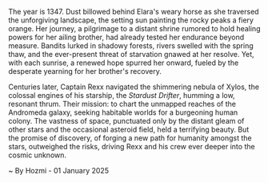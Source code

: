 
The year is 1347.  Dust billowed behind Elara's weary horse as she traversed the unforgiving landscape, the setting sun painting the rocky peaks a fiery orange.  Her journey, a pilgrimage to a distant shrine rumored to hold healing powers for her ailing brother, had already tested her endurance beyond measure. Bandits lurked in shadowy forests, rivers swelled with the spring thaw, and the ever-present threat of starvation gnawed at her resolve.  Yet, with each sunrise, a renewed hope spurred her onward, fueled by the desperate yearning for her brother's recovery.

Centuries later, Captain Rexx navigated the shimmering nebula of Xylos, the colossal engines of his starship, the *Stardust Drifter*, humming a low, resonant thrum.  Their mission: to chart the unmapped reaches of the Andromeda galaxy, seeking habitable worlds for a burgeoning human colony.  The vastness of space, punctuated only by the distant gleam of other stars and the occasional asteroid field, held a terrifying beauty.  But the promise of discovery, of forging a new path for humanity amongst the stars, outweighed the risks, driving Rexx and his crew ever deeper into the cosmic unknown.

~ By Hozmi - 01 January 2025
